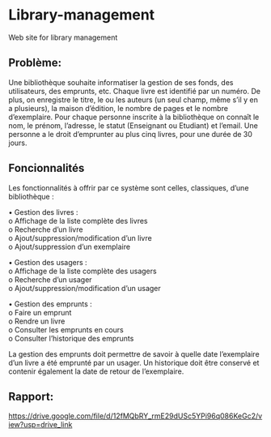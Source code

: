 # Library-management
Web site for library management

## Problème:
Une bibliothèque souhaite informatiser la gestion de ses fonds, des utilisateurs, des emprunts, etc. Chaque livre est identifié par un numéro. De plus, on enregistre le titre, le ou les auteurs (un seul champ, même s’il y en a plusieurs), la maison d’édition, le nombre de pages et le nombre d’exemplaire. Pour chaque personne inscrite à la bibliothèque on connaît le nom, le prénom, l’adresse, le statut (Enseignant ou Etudiant) et l’email. Une personne a le droit d’emprunter au plus cinq livres, pour une durée de 30 jours. 

## Foncionnalités
Les fonctionnalités à offrir par ce système sont celles, classiques, d’une bibliothèque :  

  •    Gestion des livres :  
      o    Affichage de la liste complète des livres  
      o    Recherche d’un livre  
      o    Ajout/suppression/modification d’un livre  
      o    Ajout/suppression d’un exemplaire  
      
  •    Gestion des usagers :  
      o    Affichage de la liste complète des usagers  
      o    Recherche d’un usager  
      o    Ajout/suppression/modification d’un usager  
      
  •	Gestion des emprunts :  
      o    Faire un emprunt  
      o    Rendre un livre  
      o    Consulter les emprunts en cours  
      o    Consulter l’historique des emprunts  
      
La gestion des emprunts doit permettre de savoir à quelle date l’exemplaire d’un livre a été emprunté par un usager. Un historique doit être conservé et contenir également la date de retour de l’exemplaire.

## Rapport:
https://drive.google.com/file/d/12fMQbRY_rmE29dUSc5YPi96q086KeGc2/view?usp=drive_link
